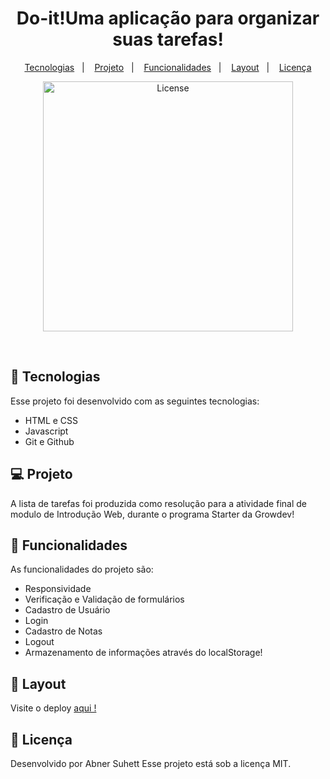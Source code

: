 <h1 align="center"><b>Do-it!</b>Uma aplicação para organizar suas tarefas!</h1>

<p align="center">
  <a href="#-tecnologias">Tecnologias</a>&nbsp;&nbsp;&nbsp;|&nbsp;&nbsp;&nbsp;
  <a href="#-projeto">Projeto</a>&nbsp;&nbsp;&nbsp;|&nbsp;&nbsp;&nbsp;
   <a href="#-funcionalidades">Funcionalidades</a>&nbsp;&nbsp;&nbsp;|&nbsp;&nbsp;&nbsp;
  <a href="#-layout">Layout</a>&nbsp;&nbsp;&nbsp;|&nbsp;&nbsp;&nbsp;
  <a href="#memo-licença">Licença</a>
</p>

<p align="center">
  <img alt="License" height='400px' src="assets/readme.gif">
</p>

<br>

## 🚀 Tecnologias

Esse projeto foi desenvolvido com as seguintes tecnologias:

- HTML e CSS
- Javascript
- Git e Github

## 💻 Projeto

A lista de tarefas foi produzida como resolução para a atividade final de modulo de Introdução Web, durante o programa Starter da Growdev!

## 🚀 Funcionalidades

As funcionalidades do projeto são:

- Responsividade
- Verificação e Validação de formulários
- Cadastro de Usuário
- Login
- Cadastro de Notas
- Logout
- Armazenamento de informações através do localStorage!

## 🔖 Layout

Visite o deploy <a href="https://abnersuhettdev.github.io/criador-de-notas-/"> aqui !</a>

## 📝 Licença

Desenvolvido por Abner Suhett
Esse projeto está sob a licença MIT.
